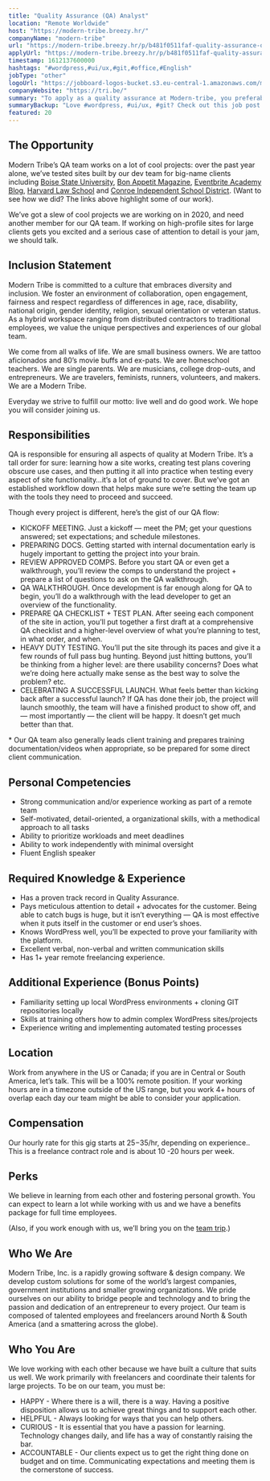 ```yaml
---
title: "Quality Assurance (QA) Analyst"
location: "Remote Worldwide"
host: "https://modern-tribe.breezy.hr/"
companyName: "modern-tribe"
url: "https://modern-tribe.breezy.hr/p/b481f0511faf-quality-assurance-qa-analyst"
applyUrl: "https://modern-tribe.breezy.hr/p/b481f0511faf-quality-assurance-qa-analyst/apply"
timestamp: 1612137600000
hashtags: "#wordpress,#ui/ux,#git,#office,#English"
jobType: "other"
logoUrl: "https://jobboard-logos-bucket.s3.eu-central-1.amazonaws.com/modern-tribe"
companyWebsite: "https://tri.be/"
summary: "To apply as a quality assurance at Modern-tribe, you preferably need to have as a hybrid workspace ranging from distributed contractors to traditional employees, we value the unique perspectives and experiences of our global team."
summaryBackup: "Love #wordpress, #ui/ux, #git? Check out this job post!"
featured: 20
---
```


## The Opportunity

Modern Tribe’s QA team works on a lot of cool projects: over the past year alone, we’ve tested sites built by our dev team for big-name clients including [Boise State University](https://www.boisestate.edu/), [Bon Appetit Magazine](http://www.foodinnovationgroup.com), [Eventbrite Academy Blog](https://www.eventbrite.com/blog/academy/), [Harvard Law School](http://hls.harvard.edu/) and [Conroe Independent School District](https://www.conroeisd.net/). (Want to see how we did? The links above highlight some of our work).

We’ve got a slew of cool projects we are working on in 2020, and need another member for our QA team. If working on high-profile sites for large clients gets you excited and a serious case of attention to detail is your jam, we should talk.

## Inclusion Statement

Modern Tribe is committed to a culture that embraces diversity and inclusion. We foster an environment of collaboration, open engagement, fairness and respect regardless of differences in age, race, disability, national origin, gender identity, religion, sexual orientation or veteran status. As a hybrid workspace ranging from distributed contractors to traditional employees, we value the unique perspectives and experiences of our global team.

We come from all walks of life. We are small business owners. We are tattoo aficionados and 80’s movie buffs and ex-pats. We are homeschool teachers. We are single parents. We are musicians, college drop-outs, and entrepreneurs. We are travelers, feminists, runners, volunteers, and makers. We are a Modern Tribe.

Everyday we strive to fulfill our motto: live well and do good work. We hope you will consider joining us.

## Responsibilities

QA is responsible for ensuring all aspects of quality at Modern Tribe. It’s a tall order for sure: learning how a site works, creating test plans covering obscure use cases, and then putting it all into practice when testing every aspect of site functionality…it’s a lot of ground to cover. But we’ve got an established workflow down that helps make sure we’re setting the team up with the tools they need to proceed and succeed.

Though every project is different, here’s the gist of our QA flow:

*   KICKOFF MEETING. Just a kickoff — meet the PM; get your questions answered; set expectations; and schedule milestones.
*   PREPARING DOCS. Getting started with internal documentation early is hugely important to getting the project into your brain.
*   REVIEW APPROVED COMPS. Before you start QA or even get a walkthrough, you’ll review the comps to understand the project + prepare a list of questions to ask on the QA walkthrough.
*   QA WALKTHROUGH. Once development is far enough along for QA to begin, you’ll do a walkthrough with the lead developer to get an overview of the functionality.
*   PREPARE QA CHECKLIST + TEST PLAN. After seeing each component of the site in action, you’ll put together a first draft at a comprehensive QA checklist and a higher-level overview of what you’re planning to test, in what order, and when.
*   HEAVY DUTY TESTING. You’ll put the site through its paces and give it a few rounds of full pass bug hunting. Beyond just hitting buttons, you’ll be thinking from a higher level: are there usability concerns? Does what we’re doing here actually make sense as the best way to solve the problem? etc.
*   CELEBRATING A SUCCESSFUL LAUNCH. What feels better than kicking back after a successful launch? If QA has done their job, the project will launch smoothly, the team will have a finished product to show off, and — most importantly — the client will be happy. It doesn’t get much better than that.

\* Our QA team also generally leads client training and prepares training documentation/videos when appropriate, so be prepared for some direct client communication.

## Personal Competencies

*   Strong communication and/or experience working as part of a remote team
*   Self-motivated, detail-oriented, a organizational skills, with a methodical approach to all tasks
*   Ability to prioritize workloads and meet deadlines
*   Ability to work independently with minimal oversight
*   Fluent English speaker

## Required Knowledge & Experience

*   Has a proven track record in Quality Assurance.
*   Pays meticulous attention to detail + advocates for the customer. Being able to catch bugs is huge, but it isn’t everything — QA is most effective when it puts itself in the customer or end user’s shoes.
*   Knows WordPress well, you’ll be expected to prove your familiarity with the platform.
*   Excellent verbal, non-verbal and written communication skills
*   Has 1+ year remote freelancing experience.

## Additional Experience (Bonus Points)

*   Familiarity setting up local WordPress environments + cloning GIT repositories locally
*   Skills at training others how to admin complex WordPress sites/projects
*   Experience writing and implementing automated testing processes

## Location

Work from anywhere in the US or Canada; if you are in Central or South America, let’s talk. This will be a 100% remote position. If your working hours are in a timezone outside of the US range, but you work 4+ hours of overlap each day our team might be able to consider your application.

## Compensation

Our hourly rate for this gig starts at $25-$35/hr, depending on experience.. This is a freelance contract role and is about 10 -20 hours per week.

## Perks

We believe in learning from each other and fostering personal growth. You can expect to learn a lot while working with us and we have a benefits package for full time employees.

(Also, if you work enough with us, we’ll bring you on the [](https://vimeo.com/254214062)[team trip](https://tri.be/blog/team-trip-2018/).)

## Who We Are

Modern Tribe, Inc. is a rapidly growing software & design company. We develop custom solutions for some of the world’s largest companies, government institutions and smaller growing organizations. We pride ourselves on our ability to bridge people and technology and to bring the passion and dedication of an entrepreneur to every project. Our team is composed of talented employees and freelancers around North & South America (and a smattering across the globe).

## Who You Are

We love working with each other because we have built a culture that suits us well. We work primarily with freelancers and coordinate their talents for large projects. To be on our team, you must be:

*   HAPPY - Where there is a will, there is a way. Having a positive disposition allows us to achieve great things and to support each other.
*   HELPFUL - Always looking for ways that you can help others.
*   CURIOUS - It is essential that you have a passion for learning. Technology changes daily, and life has a way of constantly raising the bar.
*   ACCOUNTABLE - Our clients expect us to get the right thing done on budget and on time. Communicating expectations and meeting them is the cornerstone of success.
